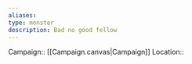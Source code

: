 ```yaml
---
aliases: 
type: monster
description: Bad no good fellow
---
```

Campaign:: [[Campaign.canvas|Campaign]]
Location:: 
